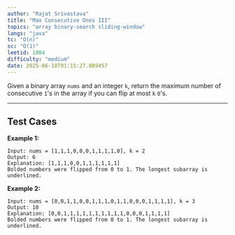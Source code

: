 ```yaml
---
author: "Rajat Srivastava"
title: "Max Consecutive Ones III"
topics: "array binary-search sliding-window"
langs: "java"
tc: "O(n)"
sc: "O(1)"
leetid: 1004
difficulty: "medium"
date: 2025-06-18T01:15:27.889457
---
```


Given a binary array `nums` and an integer `k`, return the maximum number of consecutive `1`'s in the array if you can flip at most `k` `0`'s.

---

## Test Cases

**Example 1:** 
```
Input: nums = [1,1,1,0,0,0,1,1,1,1,0], k = 2
Output: 6
Explanation: [1,1,1,0,0,1,1,1,1,1,1]
Bolded numbers were flipped from 0 to 1. The longest subarray is underlined.
```

**Example 2:** 
```
Input: nums = [0,0,1,1,0,0,1,1,1,0,1,1,0,0,0,1,1,1,1], k = 3
Output: 10
Explanation: [0,0,1,1,1,1,1,1,1,1,1,1,0,0,0,1,1,1,1]
Bolded numbers were flipped from 0 to 1. The longest subarray is underlined.
```